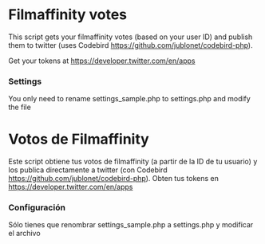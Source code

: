 # Filmaffinity votes
This script gets your filmaffinity votes (based on your user ID) and publish them to twitter (uses Codebird https://github.com/jublonet/codebird-php).</p> Get your tokens at https://developer.twitter.com/en/apps

### Settings
You only need to rename settings_sample.php to settings.php and modify the file

# Votos de Filmaffinity
Este script obtiene tus votos de filmaffinity (a partir de la ID de tu usuario) y los publica directamente a twitter (con Codebird https://github.com/jublonet/codebird-php). Obten tus tokens en https://developer.twitter.com/en/apps

### Configuración
Sólo tienes que renombrar settings_sample.php a settings.php y modificar el archivo

